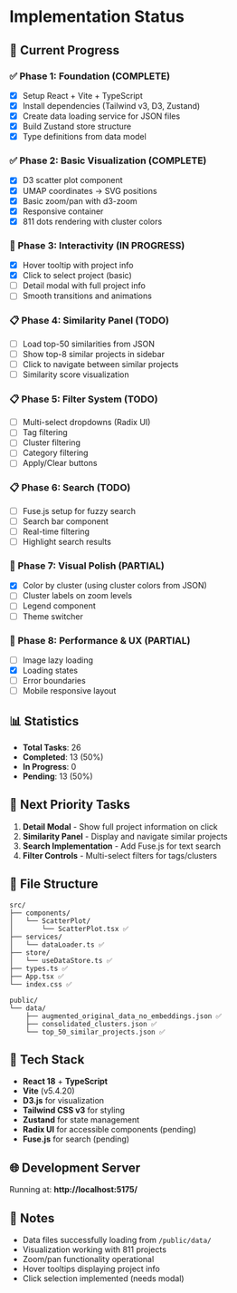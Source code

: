 # Implementation Status

## 🎯 Current Progress

### ✅ Phase 1: Foundation (COMPLETE)
- [x] Setup React + Vite + TypeScript
- [x] Install dependencies (Tailwind v3, D3, Zustand)
- [x] Create data loading service for JSON files
- [x] Build Zustand store structure
- [x] Type definitions from data model

### ✅ Phase 2: Basic Visualization (COMPLETE)
- [x] D3 scatter plot component
- [x] UMAP coordinates → SVG positions
- [x] Basic zoom/pan with d3-zoom
- [x] Responsive container
- [x] 811 dots rendering with cluster colors

### 🔄 Phase 3: Interactivity (IN PROGRESS)
- [x] Hover tooltip with project info
- [x] Click to select project (basic)
- [ ] Detail modal with full project info
- [ ] Smooth transitions and animations

### 📋 Phase 4: Similarity Panel (TODO)
- [ ] Load top-50 similarities from JSON
- [ ] Show top-8 similar projects in sidebar
- [ ] Click to navigate between similar projects
- [ ] Similarity score visualization

### 📋 Phase 5: Filter System (TODO)
- [ ] Multi-select dropdowns (Radix UI)
- [ ] Tag filtering
- [ ] Cluster filtering
- [ ] Category filtering
- [ ] Apply/Clear buttons

### 📋 Phase 6: Search (TODO)
- [ ] Fuse.js setup for fuzzy search
- [ ] Search bar component
- [ ] Real-time filtering
- [ ] Highlight search results

### 🔄 Phase 7: Visual Polish (PARTIAL)
- [x] Color by cluster (using cluster colors from JSON)
- [ ] Cluster labels on zoom levels
- [ ] Legend component
- [ ] Theme switcher

### 🔄 Phase 8: Performance & UX (PARTIAL)
- [ ] Image lazy loading
- [x] Loading states
- [ ] Error boundaries
- [ ] Mobile responsive layout

## 📊 Statistics

- **Total Tasks**: 26
- **Completed**: 13 (50%)
- **In Progress**: 0
- **Pending**: 13 (50%)

## 🚀 Next Priority Tasks

1. **Detail Modal** - Show full project information on click
2. **Similarity Panel** - Display and navigate similar projects
3. **Search Implementation** - Add Fuse.js for text search
4. **Filter Controls** - Multi-select filters for tags/clusters

## 📁 File Structure

```
src/
├── components/
│   └── ScatterPlot/
│       └── ScatterPlot.tsx ✅
├── services/
│   └── dataLoader.ts ✅
├── store/
│   └── useDataStore.ts ✅
├── types.ts ✅
├── App.tsx ✅
└── index.css ✅

public/
└── data/
    ├── augmented_original_data_no_embeddings.json ✅
    ├── consolidated_clusters.json ✅
    └── top_50_similar_projects.json ✅
```

## 🔧 Tech Stack

- **React 18** + **TypeScript**
- **Vite** (v5.4.20)
- **D3.js** for visualization
- **Tailwind CSS v3** for styling
- **Zustand** for state management
- **Radix UI** for accessible components (pending)
- **Fuse.js** for search (pending)

## 🌐 Development Server

Running at: **http://localhost:5175/**

## 📝 Notes

- Data files successfully loading from `/public/data/`
- Visualization working with 811 projects
- Zoom/pan functionality operational
- Hover tooltips displaying project info
- Click selection implemented (needs modal)